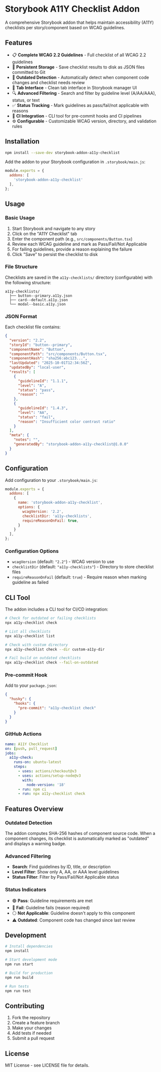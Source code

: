 # Storybook A11Y Checklist Addon

A comprehensive Storybook addon that helps maintain accessibility (A11Y) checklists per story/component based on WCAG guidelines.

## Features

- 📋 **Complete WCAG 2.2 Guidelines** - Full checklist of all WCAG 2.2 guidelines
- 💾 **Persistent Storage** - Save checklist results to disk as JSON files committed to Git
- 🔄 **Outdated Detection** - Automatically detect when component code changes and checklist needs review
- 🎯 **Tab Interface** - Clean tab interface in Storybook manager UI
- 🔍 **Advanced Filtering** - Search and filter by guideline level (A/AA/AAA), status, or text
- ✅ **Status Tracking** - Mark guidelines as pass/fail/not applicable with reasons
- 🚨 **CI Integration** - CLI tool for pre-commit hooks and CI pipelines
- ⚙️ **Configurable** - Customizable WCAG version, directory, and validation rules

## Installation

```bash
npm install --save-dev storybook-addon-a11y-checklist
```

Add the addon to your Storybook configuration in `.storybook/main.js`:

```js
module.exports = {
  addons: [
    'storybook-addon-a11y-checklist'
  ],
};
```

## Usage

### Basic Usage

1. Start Storybook and navigate to any story
2. Click on the "A11Y Checklist" tab
3. Enter the component path (e.g., `src/components/Button.tsx`)
4. Review each WCAG guideline and mark as Pass/Fail/Not Applicable
5. For failing guidelines, provide a reason explaining the failure
6. Click "Save" to persist the checklist to disk

### File Structure

Checklists are saved in the `a11y-checklists/` directory (configurable) with the following structure:

```
a11y-checklists/
  ├── button--primary.a11y.json
  ├── card--default.a11y.json
  └── modal--basic.a11y.json
```

### JSON Format

Each checklist file contains:

```json
{
  "version": "2.2",
  "storyId": "button--primary",
  "componentName": "Button",
  "componentPath": "src/components/Button.tsx",
  "componentHash": "sha256:abc123...",
  "lastUpdated": "2025-10-01T12:34:56Z",
  "updatedBy": "local-user",
  "results": [
    {
      "guidelineId": "1.1.1",
      "level": "A",
      "status": "pass",
      "reason": ""
    },
    {
      "guidelineId": "1.4.3",
      "level": "AA", 
      "status": "fail",
      "reason": "Insufficient color contrast ratio"
    }
  ],
  "meta": {
    "notes": "",
    "generatedBy": "storybook-addon-a11y-checklist@1.0.0"
  }
}
```

## Configuration

Add configuration to your `.storybook/main.js`:

```js
module.exports = {
  addons: [
    {
      name: 'storybook-addon-a11y-checklist',
      options: {
        wcagVersion: '2.2',
        checklistDir: 'a11y-checklists',
        requireReasonOnFail: true,
      }
    }
  ],
};
```

### Configuration Options

- `wcagVersion` (default: `"2.2"`) - WCAG version to use
- `checklistDir` (default: `"a11y-checklists"`) - Directory to store checklist files
- `requireReasonOnFail` (default: `true`) - Require reason when marking guideline as failed

## CLI Tool

The addon includes a CLI tool for CI/CD integration:

```bash
# Check for outdated or failing checklists
npx a11y-checklist check

# List all checklists
npx a11y-checklist list

# Check with custom directory
npx a11y-checklist check --dir custom-a11y-dir

# Fail build on outdated checklists
npx a11y-checklist check --fail-on-outdated
```

### Pre-commit Hook

Add to your `package.json`:

```json
{
  "husky": {
    "hooks": {
      "pre-commit": "a11y-checklist check"
    }
  }
}
```

### GitHub Actions

```yaml
name: A11Y Checklist
on: [push, pull_request]
jobs:
  a11y-check:
    runs-on: ubuntu-latest
    steps:
      - uses: actions/checkout@v3
      - uses: actions/setup-node@v3
        with:
          node-version: '18'
      - run: npm ci
      - run: npx a11y-checklist check
```

## Features Overview

### Outdated Detection

The addon computes SHA-256 hashes of component source code. When a component changes, its checklist is automatically marked as "outdated" and displays a warning badge.

### Advanced Filtering

- **Search**: Find guidelines by ID, title, or description
- **Level Filter**: Show only A, AA, or AAA level guidelines  
- **Status Filter**: Filter by Pass/Fail/Not Applicable status

### Status Indicators

- 🟢 **Pass**: Guideline requirements are met
- 🔴 **Fail**: Guideline fails (reason required)
- ⚪ **Not Applicable**: Guideline doesn't apply to this component
- ⚠️ **Outdated**: Component code has changed since last review

## Development

```bash
# Install dependencies
npm install

# Start development mode
npm run start

# Build for production
npm run build

# Run tests
npm run test
```

## Contributing

1. Fork the repository
2. Create a feature branch
3. Make your changes
4. Add tests if needed
5. Submit a pull request

## License

MIT License - see LICENSE file for details.